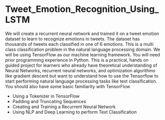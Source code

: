 # Tweet_Emotion_Recognition_Using_LSTM
We will create a recurrent neural network and trained it on a tweet emotion dataset to learn to recognize emotions in tweets. The dataset has thousands of tweets each classified in one of 6 emotions. This is a multi class classification problem in the natural language processing domain. We will be using TensorFlow as our machine learning framework. You will need prior programming experience in Python. This is a practical, hands on guided project for learners who already have theoretical understanding of Neural Networks, recurrent neural networks, and optimization algorithms like gradient descent but want to understand how to use the Tensorflow to start performing natural language processing tasks like text classification. You should also have some basic familiarity with TensorFlow

- Using a Tokenizer in TensorFlow
- Padding and Truncating Sequences
- Creating and Training a Recurrent Neural Network
- Using NLP and Deep Learning to perform Text Classification
